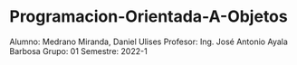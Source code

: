 # Programacion-Orientada-A-Objetos
Alumno: Medrano Miranda, Daniel Ulises 
Profesor: Ing. José Antonio Ayala Barbosa 
Grupo: 01 
Semestre: 2022-1
